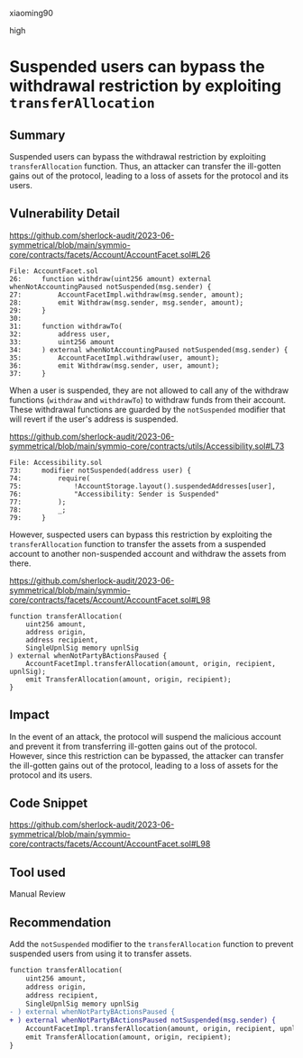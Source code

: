 xiaoming90

high

# Suspended users can bypass the withdrawal restriction by exploiting `transferAllocation`

## Summary

Suspended users can bypass the withdrawal restriction by exploiting `transferAllocation` function. Thus, an attacker can transfer the ill-gotten gains out of the protocol, leading to a loss of assets for the protocol and its users.

## Vulnerability Detail

https://github.com/sherlock-audit/2023-06-symmetrical/blob/main/symmio-core/contracts/facets/Account/AccountFacet.sol#L26

```solidity
File: AccountFacet.sol
26:     function withdraw(uint256 amount) external whenNotAccountingPaused notSuspended(msg.sender) {
27:         AccountFacetImpl.withdraw(msg.sender, amount);
28:         emit Withdraw(msg.sender, msg.sender, amount);
29:     }
30: 
31:     function withdrawTo(
32:         address user,
33:         uint256 amount
34:     ) external whenNotAccountingPaused notSuspended(msg.sender) {
35:         AccountFacetImpl.withdraw(user, amount);
36:         emit Withdraw(msg.sender, user, amount);
37:     }
```

When a user is suspended, they are not allowed to call any of the withdraw functions (`withdraw` and `withdrawTo`) to withdraw funds from their account. These withdrawal functions are guarded by the `notSuspended` modifier that will revert if the user's address is suspended.

https://github.com/sherlock-audit/2023-06-symmetrical/blob/main/symmio-core/contracts/utils/Accessibility.sol#L73

```solidity
File: Accessibility.sol
73:     modifier notSuspended(address user) {
74:         require(
75:             !AccountStorage.layout().suspendedAddresses[user],
76:             "Accessibility: Sender is Suspended"
77:         );
78:         _;
79:     }
```

However, suspected users can bypass this restriction by exploiting the `transferAllocation` function to transfer the assets from a suspended account to another non-suspended account and withdraw the assets from there.

https://github.com/sherlock-audit/2023-06-symmetrical/blob/main/symmio-core/contracts/facets/Account/AccountFacet.sol#L98

```solidity
function transferAllocation(
    uint256 amount,
    address origin,
    address recipient,
    SingleUpnlSig memory upnlSig
) external whenNotPartyBActionsPaused {
    AccountFacetImpl.transferAllocation(amount, origin, recipient, upnlSig);
    emit TransferAllocation(amount, origin, recipient);
}
```

## Impact

In the event of an attack, the protocol will suspend the malicious account and prevent it from transferring ill-gotten gains out of the protocol. However, since this restriction can be bypassed, the attacker can transfer the ill-gotten gains out of the protocol, leading to a loss of assets for the protocol and its users.

## Code Snippet

https://github.com/sherlock-audit/2023-06-symmetrical/blob/main/symmio-core/contracts/facets/Account/AccountFacet.sol#L98

## Tool used

Manual Review

## Recommendation

Add the `notSuspended` modifier to the `transferAllocation` function to prevent suspended users from using it to transfer assets.

```diff
function transferAllocation(
    uint256 amount,
    address origin,
    address recipient,
    SingleUpnlSig memory upnlSig
- ) external whenNotPartyBActionsPaused {
+ ) external whenNotPartyBActionsPaused notSuspended(msg.sender) {
    AccountFacetImpl.transferAllocation(amount, origin, recipient, upnlSig);
    emit TransferAllocation(amount, origin, recipient);
}
```